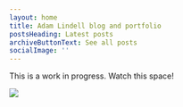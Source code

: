 ```yaml
---
layout: home
title: Adam Lindell blog and portfolio
postsHeading: Latest posts
archiveButtonText: See all posts
socialImage: ''
---
```

This is a work in progress.  Watch this space!

<img src="https://www.123gif.de/gifs/underconstruction/underconstruction-0065.gif" />
